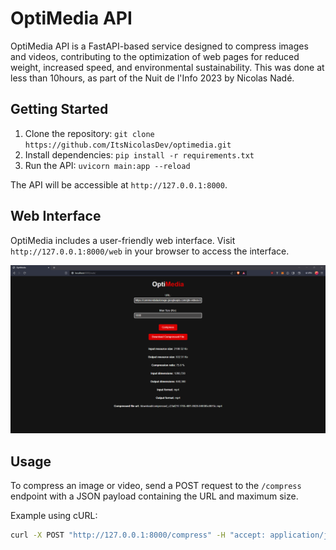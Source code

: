 # OptiMedia API

OptiMedia API is a FastAPI-based service designed to compress images and videos, contributing to the optimization of web pages for reduced weight, increased speed, and environmental sustainability.
This was done at less than 10hours, as part of the Nuit de l'Info 2023 by Nicolas Nadé.

## Getting Started

1. Clone the repository: `git clone https://github.com/ItsNicolasDev/optimedia.git`
2. Install dependencies: `pip install -r requirements.txt`
3. Run the API: `uvicorn main:app --reload`

The API will be accessible at `http://127.0.0.1:8000`.

## Web Interface

OptiMedia includes a user-friendly web interface. Visit `http://127.0.0.1:8000/web` in your browser to access the interface.

![Web Interface](/images/web.png)

## Usage

To compress an image or video, send a POST request to the `/compress` endpoint with a JSON payload containing the URL and maximum size.

Example using cURL:
```bash
curl -X POST "http://127.0.0.1:8000/compress" -H "accept: application/json" -H "Content-Type: application/json" -d '{"url":"https://example.com/sample_image.jpg", "max_size": 1000}'
```
